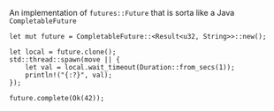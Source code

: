 
An implementation of `futures::Future` that is sorta like a Java `CompletableFuture`

```
let mut future = CompletableFuture::<Result<u32, String>>::new();

let local = future.clone();
std::thread::spawn(move || {
    let val = local.wait_timeout(Duration::from_secs(1));
    println!("{:?}", val);
});

future.complete(Ok(42));
```
